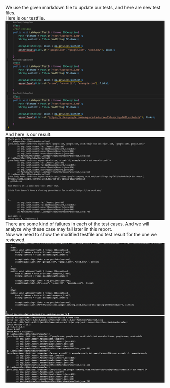 We use the given markdown file to update our tests, and here are new test files.  
Here is our testfile.  
![](LR4/LR4_omt.png)  
And here is our result:  
![](LR4/LR4_of.png)  
There are some kind of failures in each of the test cases. And we will analyze why these case may fail later in this report.  
Now we need to show the modified testfile and test result for the one we reviewed.  
![](LR4/LR4_tmt.png)  
![](LR4/LR4_tf.png)  
